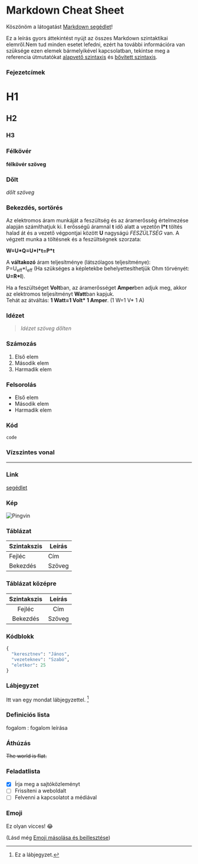 # Markdown Cheat Sheet

Köszönöm a látogatást [Markdown segédlet](https://www.markdownguide.org)!

Ez a leírás gyors áttekintést nyújt az összes Markdown szintaktikai elemről.Nem tud minden esetet lefedni, ezért ha további információra van szüksége ezen elemek bármelyikével kapcsolatban, tekintse meg a referencia útmutatókat [alapvető szintaxis](https://www.markdownguide.org/basic-syntax/) és [bővített szintaxis](https://www.markdownguide.org/extended-syntax/).

### Fejezetcímek

# H1
## H2
### H3

### Félkövér

**félkövér szöveg**

### Dőlt

*dőlt szöveg*

### Bekezdés, sortörés

Az elektromos áram munkáját a feszültség és az áramerősség értelmezése alapján számíthatjuk ki. **I** erősségű áramnál **t** idő alatt a vezetőn **I\*t** töltés halad át és a vezető végpontjai között **U** nagyságú *FESZÜLTSÉG* van.
A végzett munka a töltésnek és a feszültségnek szorzata: 

**W=U\*Q=U\*I\*t=P\*t**

A **váltakozó** áram teljesítménye (látszólagos teljesítménye):  
P=U<sub>eff</sub>\*I<sub>eff</sub> (Ha szükséges a képletekbe behelyettesíthetjük Ohm törvényét: **U=R\*I**). 

Ha a feszültséget **Volt**ban, az áramerősséget **Amper**ben adjuk meg, akkor az elektromos teljesítményt **Watt**ban kapjuk.  
Tehát az átváltás: **1 Watt=1 Volt\* 1 Amper**. (1 W=1 V\* 1 A)


### Idézet

> *Idézet szöveg dőlten*

### Számozás

1. Első elem
2. Második elem
3. Harmadik elem

### Felsorolás

- Első elem
- Második elem
- Harmadik elem

### Kód

`code`

### Vízszintes vonal

---

### Link

[segédlet](https://www.markdownguide.org)

### Kép

![Pingvin](https://www.markdownguide.org/assets/images/tux.png "Pingvin")


### Táblázat

| Szintakszis | Leírás |
| ----------- | ----------- |
| Fejléc | Cím |
| Bekezdés | Szöveg |

### Táblázat középre

| Szintakszis | Leírás |
| :-----------: | :-----------: |
| Fejléc | Cím |
| Bekezdés | Szöveg |

### Kódblokk

```python
{
  "keresztnev": "János",
  "vezeteknev": "Szabó",
  "eletkor": 25
}
```

### Lábjegyzet

Itt van egy mondat lábjegyzettel. [^1]

[^1]: Ez a lábjegyzet.



### Definiciós lista

fogalom
: fogalom leírása

### Áthúzás

~~The world is flat.~~

### Feladatlista

- [x] Írja meg a sajtóközleményt
- [ ] Frissíteni a weboldalt
- [ ] Felvenni a kapcsolatot a médiával

### Emoji

Ez olyan vicces! :joy:

(Lásd még [Emoji másolása és beillesztése](https://www.markdownguide.org/extended-syntax/#copying-and-pasting-emoji))

